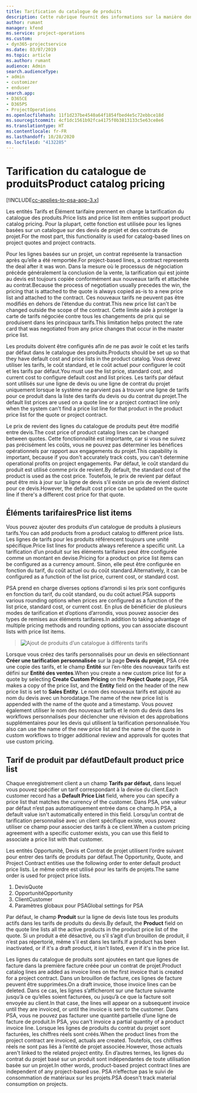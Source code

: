```yaml
---
title: Tarification du catalogue de produits
description: Cette rubrique fournit des informations sur la manière dont la tarification du catalogue de produits fonctionne dans Dynamics 365 Project Service Automation (PSA).
author: rumant
manager: kfend
ms.service: project-operations
ms.custom:
- dyn365-projectservice
ms.date: 03/07/2019
ms.topic: article
ms.author: rumant
audience: Admin
search.audienceType:
- admin
- customizer
- enduser
search.app:
- D365CE
- D365PS
- ProjectOperations
ms.openlocfilehash: 11f1d237be4540a64f1854fbed4e5c72ebbce18d
ms.sourcegitcommit: 4cf1dc1561b92fca4175f0b3813133c5e63ce8e6
ms.translationtype: HT
ms.contentlocale: fr-FR
ms.lasthandoff: 10/28/2020
ms.locfileid: "4132285"
---
```

# <a name="product-catalog-pricing"></a><span data-ttu-id="46f19-103">Tarification du catalogue de produits</span><span class="sxs-lookup"><span data-stu-id="46f19-103">Product catalog pricing</span></span> 

[!INCLUDE[cc-applies-to-psa-app-3.x](../includes/cc-applies-to-psa-app-3x.md)]


<span data-ttu-id="46f19-104">Les entités Tarifs et Élément tarifaire prennent en charge la tarification du catalogue des produits.</span><span class="sxs-lookup"><span data-stu-id="46f19-104">Price lists and price list item entities support product catalog pricing.</span></span> <span data-ttu-id="46f19-105">Pour la plupart, cette fonction est utilisée pour les lignes basées sur un catalogue sur des devis de projet et des contrats de projet.</span><span class="sxs-lookup"><span data-stu-id="46f19-105">For the most part, this functionality is used for catalog-based lines on project quotes and project contracts.</span></span>

<span data-ttu-id="46f19-106">Pour les lignes basées sur un projet, un contrat représente la transaction après qu’elle a été remportée.</span><span class="sxs-lookup"><span data-stu-id="46f19-106">For project-based lines, a contract represents the deal after it was won.</span></span> <span data-ttu-id="46f19-107">Dans la mesure où le processus de négociation précède généralement la conclusion de la vente, la tarification qui est jointe au devis est toujours copiée conformément aux nouveaux tarifs et attachée au contrat.</span><span class="sxs-lookup"><span data-stu-id="46f19-107">Because the process of negotiation usually precedes the win, the pricing that is attached to the quote is always copied as-is to a new price list and attached to the contract.</span></span> <span data-ttu-id="46f19-108">Ces nouveaux tarifs ne peuvent pas être modifiés en dehors de l’étendue du contrat.</span><span class="sxs-lookup"><span data-stu-id="46f19-108">This new price list can't be changed outside the scope of the contract.</span></span> <span data-ttu-id="46f19-109">Cette limite aide à protéger la carte de tarifs négociée contre tous les changements de prix qui se produisent dans les principaux tarifs.</span><span class="sxs-lookup"><span data-stu-id="46f19-109">This limitation helps protect the rate card that was negotiated from any price changes that occur in the master price list.</span></span>

<span data-ttu-id="46f19-110">Les produits doivent être configurés afin de ne pas avoir le coût et les tarifs par défaut dans le catalogue des produits.</span><span class="sxs-lookup"><span data-stu-id="46f19-110">Products should be set up so that they have default cost and price lists in the product catalog.</span></span> <span data-ttu-id="46f19-111">Vous devez utiliser les tarifs, le coût standard, et le coût actuel pour configurer le coût et les tarifs par défaut.</span><span class="sxs-lookup"><span data-stu-id="46f19-111">You must use the list price, standard cost, and current cost to configure default cost and list prices.</span></span> <span data-ttu-id="46f19-112">Les tarifs par défaut sont utilisés sur une ligne de devis ou une ligne de contrat du projet uniquement lorsque le système ne parvient pas à trouver une ligne de tarifs pour ce produit dans la liste des tarifs du devis ou du contrat du projet.</span><span class="sxs-lookup"><span data-stu-id="46f19-112">The default list prices are used on a quote line or a project contract line only when the system can't find a price list line for that product in the product price list for the quote or project contract.</span></span>

<span data-ttu-id="46f19-113">Le prix de revient des lignes du catalogue de produits peut être modifié entre devis.</span><span class="sxs-lookup"><span data-stu-id="46f19-113">The cost price of product catalog lines can be changed between quotes.</span></span> <span data-ttu-id="46f19-114">Cette fonctionnalité est importante, car si vous ne suivez pas précisément les coûts, vous ne pouvez pas déterminer les bénéfices opérationnels par rapport aux engagements du projet.</span><span class="sxs-lookup"><span data-stu-id="46f19-114">This capability is important, because if you don't accurately track costs, you can't determine operational profits on project engagements.</span></span> <span data-ttu-id="46f19-115">Par défaut, le coût standard du produit est utilisé comme prix de revient.</span><span class="sxs-lookup"><span data-stu-id="46f19-115">By default, the standard cost of the product is used as the cost price.</span></span> <span data-ttu-id="46f19-116">Toutefois, le prix de revient par défaut peut être mis à jour sur la ligne de devis s’il existe un prix de revient distinct pour ce devis.</span><span class="sxs-lookup"><span data-stu-id="46f19-116">However, the default cost price can be updated on the quote line if there's a different cost price for that quote.</span></span>

## <a name="price-list-items"></a><span data-ttu-id="46f19-117">Éléments tarifaires</span><span class="sxs-lookup"><span data-stu-id="46f19-117">Price list items</span></span>

<span data-ttu-id="46f19-118">Vous pouvez ajouter des produits d’un catalogue de produits à plusieurs tarifs.</span><span class="sxs-lookup"><span data-stu-id="46f19-118">You can add products from a product catalog to different price lists.</span></span> <span data-ttu-id="46f19-119">Les lignes de tarifs pour les produits référencent toujours une unité spécifique.</span><span class="sxs-lookup"><span data-stu-id="46f19-119">Price list lines for products always reference a specific unit.</span></span> <span data-ttu-id="46f19-120">La tarification d’un produit sur les éléments tarifaires peut être configurée comme un montant en devise.</span><span class="sxs-lookup"><span data-stu-id="46f19-120">Pricing for a product on price list items can be configured as a currency amount.</span></span> <span data-ttu-id="46f19-121">Sinon, elle peut être configurée en fonction du tarif, du coût actuel ou du coût standard.</span><span class="sxs-lookup"><span data-stu-id="46f19-121">Alternatively, it can be configured as a function of the list price, current cost, or standard cost.</span></span>

<span data-ttu-id="46f19-122">PSA prend en charge diverses options d’arrondi si les prix sont configurés en fonction du tarif, du coût standard, ou du coût actuel.</span><span class="sxs-lookup"><span data-stu-id="46f19-122">PSA supports various rounding options when prices are configured as a function of the list price, standard cost, or current cost.</span></span> <span data-ttu-id="46f19-123">En plus de bénéficier de plusieurs modes de tarification et d’options d’arrondis, vous pouvez associer des types de remises aux éléments tarifaires.</span><span class="sxs-lookup"><span data-stu-id="46f19-123">In addition to taking advantage of multiple pricing methods and rounding options, you can associate discount lists with price list items.</span></span> 

> ![Ajout de produits d’un catalogue à différents tarifs](media/basic-guide-16.png)

<span data-ttu-id="46f19-125">Lorsque vous créez des tarifs personnalisés pour un devis en sélectionnant **Créer une tarification personnalisée** sur la page **Devis du projet**, PSA crée une copie des tarifs, et le champ **Entité** sur l’en-tête des nouveaux tarifs est défini sur **Entité des ventes**.</span><span class="sxs-lookup"><span data-stu-id="46f19-125">When you create a new custom price list for a quote by selecting **Create Custom Pricing** on the **Project Quote** page, PSA makes a copy of the price list, and the **Entity** field on the header of the new price list is set to **Sales Entity**.</span></span> <span data-ttu-id="46f19-126">Le nom des nouveaux tarifs est ajouté au nom du devis avec un horodatage.</span><span class="sxs-lookup"><span data-stu-id="46f19-126">The name of the new price list is appended with the name of the quote and a timestamp.</span></span> <span data-ttu-id="46f19-127">Vous pouvez également utiliser le nom des nouveaux tarifs et le nom du devis dans les workflows personnalisés pour déclencher une révision et des approbations supplémentaires pour les devis qui utilisent la tarification personnalisée.</span><span class="sxs-lookup"><span data-stu-id="46f19-127">You also can use the name of the new price list and the name of the quote in custom workflows to trigger additional review and approvals for quotes that use custom pricing.</span></span>

 
## <a name="default-product-price-list"></a><span data-ttu-id="46f19-128">Tarif de produit par défaut</span><span class="sxs-lookup"><span data-stu-id="46f19-128">Default product price list</span></span>
<span data-ttu-id="46f19-129">Chaque enregistrement client a un champ **Tarifs par défaut**, dans lequel vous pouvez spécifier un tarif correspondant à la devise du client.</span><span class="sxs-lookup"><span data-stu-id="46f19-129">Each customer record has a **Default Price List** field, where you can specify a price list that matches the currency of the customer.</span></span> <span data-ttu-id="46f19-130">Dans PSA, une valeur par défaut n’est pas automatiquement entrée dans ce champ.</span><span class="sxs-lookup"><span data-stu-id="46f19-130">In PSA, a default value isn't automatically entered in this field.</span></span> <span data-ttu-id="46f19-131">Lorsqu’un contrat de tarification personnalisé avec un client spécifique existe, vous pouvez utiliser ce champ pour associer des tarifs à ce client.</span><span class="sxs-lookup"><span data-stu-id="46f19-131">When a custom pricing agreement with a specific customer exists, you can use this field to associate a price list with that customer.</span></span>

<span data-ttu-id="46f19-132">Les entités Opportunité, Devis et Contrat de projet utilisent l’ordre suivant pour entrer des tarifs de produits par défaut.</span><span class="sxs-lookup"><span data-stu-id="46f19-132">The Opportunity, Quote, and Project Contract entities use the following order to enter default product price lists.</span></span> <span data-ttu-id="46f19-133">Le même ordre est utilisé pour les tarifs de projets.</span><span class="sxs-lookup"><span data-stu-id="46f19-133">The same order is used for project price lists.</span></span>

1.  <span data-ttu-id="46f19-134">Devis</span><span class="sxs-lookup"><span data-stu-id="46f19-134">Quote</span></span>
2.  <span data-ttu-id="46f19-135">Opportunité</span><span class="sxs-lookup"><span data-stu-id="46f19-135">Opportunity</span></span>
3.  <span data-ttu-id="46f19-136">Client</span><span class="sxs-lookup"><span data-stu-id="46f19-136">Customer</span></span>
4.  <span data-ttu-id="46f19-137">Paramètres globaux pour PSA</span><span class="sxs-lookup"><span data-stu-id="46f19-137">Global settings for PSA</span></span>

<span data-ttu-id="46f19-138">Par défaut, le champ **Produit** sur la ligne de devis liste tous les produits actifs dans les tarifs de produits du devis.</span><span class="sxs-lookup"><span data-stu-id="46f19-138">By default, the **Product** field on the quote line lists all the active products in the product price list of the quote.</span></span> <span data-ttu-id="46f19-139">Si un produit a été désactivé, ou s’il s’agit d’un brouillon de produit, il n’est pas répertorié, même s’il est dans les tarifs.</span><span class="sxs-lookup"><span data-stu-id="46f19-139">If a product has been inactivated, or if it's a draft product, it isn't listed, even if it's in the price list.</span></span> 

<span data-ttu-id="46f19-140">Les lignes du catalogue de produits sont ajoutées en tant que lignes de facture dans la première facture créée pour un contrat de projet.</span><span class="sxs-lookup"><span data-stu-id="46f19-140">Product catalog lines are added as invoice lines on the first invoice that is created for a project contract.</span></span> <span data-ttu-id="46f19-141">Dans un brouillon de facture, ces lignes de facture peuvent être supprimées.</span><span class="sxs-lookup"><span data-stu-id="46f19-141">On a draft invoice, those invoice lines can be deleted.</span></span> <span data-ttu-id="46f19-142">Dans ce cas, les lignes s’afficheront sur une facture suivante jusqu’à ce qu’elles soient facturées, ou jusqu’à ce que la facture soit envoyée au client.</span><span class="sxs-lookup"><span data-stu-id="46f19-142">In that case, the lines will appear on a subsequent invoice until they are invoiced, or until the invoice is sent to the customer.</span></span> <span data-ttu-id="46f19-143">Dans PSA, vous ne pouvez pas facturer une quantité partielle d’une ligne de facture de produit.</span><span class="sxs-lookup"><span data-stu-id="46f19-143">In PSA, you can't invoice a partial quantity of a product invoice line.</span></span> <span data-ttu-id="46f19-144">Lorsque les lignes de produits du contrat du projet sont facturées, les chiffres réels sont créés.</span><span class="sxs-lookup"><span data-stu-id="46f19-144">When the product lines from the project contract are invoiced, actuals are created.</span></span> <span data-ttu-id="46f19-145">Toutefois, ces chiffres réels ne sont pas liés à l’entité de projet associée.</span><span class="sxs-lookup"><span data-stu-id="46f19-145">However, those actuals aren't linked to the related project entity.</span></span> <span data-ttu-id="46f19-146">En d’autres termes, les lignes du contrat du projet basé sur un produit sont indépendantes de toute utilisation basée sur un projet.</span><span class="sxs-lookup"><span data-stu-id="46f19-146">In other words, product-based project contract lines are independent of any project-based use.</span></span> <span data-ttu-id="46f19-147">PSA n’effectue pas le suivi de consommation de matériaux sur les projets.</span><span class="sxs-lookup"><span data-stu-id="46f19-147">PSA doesn't track material consumption on projects.</span></span>
